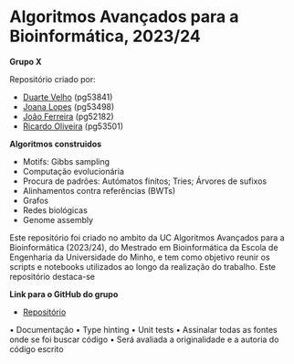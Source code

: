 # Algoritmos Avançados para a Bioinformática, 2023/24

**Grupo X**

Repositório criado por:
- [Duarte Velho](https://github.com/duartebred) (pg53841)
- [Joana Lopes](https://github.com/joanalopes0711) (pg53498)
- [João Ferreira](https://github.com/B-Neil) (pg52182)
- [Ricardo Oliveira](https://github.com/ricardofoliveira61) (pg53501)

**Algoritmos construidos**
- Motifs: Gibbs sampling
- Computação evolucionária
- Procura de padrões: Autómatos finitos; Tries; Árvores de sufixos
- Alinhamentos contra referências (BWTs)
- Grafos
- Redes biológicas
- Genome assembly

Este repositório foi criado no ambito da UC Algoritmos Avançados para a Bioinformática (2023/24), do Mestrado em Bioinformática da Escola de Engenharia da Universidade do Minho, e tem como objetivo reunir os scripts e notebooks utilizados ao longo da realização do trabalho. 
Este repositório destaca-se 

**Link para o GitHub do grupo**
- [Repositório](https://github.com/duartebred/Algoritmos-Avancados-para-a-Bioinformatica-GX-MBI2023-24)


• Documentação
• Type hinting
• Unit tests
• Assinalar todas as fontes onde se foi buscar código
• Será avaliada a originalidade e a autoria do código escrito
